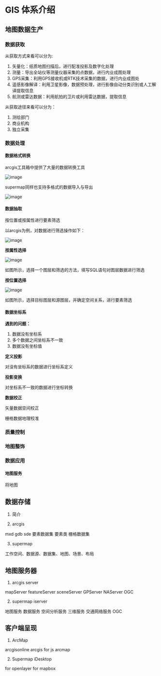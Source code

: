 # GIS 体系介绍

## 地图数据生产

### 数据获取

从获取方式来看可以分为:

1. 矢量化：纸质地图扫描后，进行配准投影及数字化处理 
2. 测量：导出全站仪等测量仪器采集的点数据，进行内业成图处理 
3. GPS采集：利用GPS接收机或RTK技术采集的数据，进行内业成图处
4. 遥感影像解译：利用卫星影像，数据预处理，进行影像自动分类识别或人工解译提取信息 
5. 航测或雷达数据：利用航拍的卫片或利用雷达数据，提取信息

从获取途径来看可以分为：

1. 测绘部门
2. 商业机构
3. 独立采集

### 数据处理

#### 数据格式转换

arcgis工具箱中提供了大量的数据转换工具

![image](../.vuepress/public/images/GISsystem/A_shujuzhuanhuan.png)

supermap同样也支持多格式的数据导入与导出

![image](../.vuepress/public/images/GISsystem/S_shujuzhuanhuan.png)

#### 数据抽取

按位置或按属性进行要素筛选

以arcgis为例，对数据进行筛选操作如下：

![image](../.vuepress/public/images/GISsystem/A_shujushaixuan.png)

**按属性选择**

![image](../.vuepress/public/images/GISsystem/A_shuxingxuanze.png)

如图所示，选择一个图层和筛选的方法，填写SQL语句对图层数据进行筛选

**按位置选择**

![image](../.vuepress/public/images/GISsystem/A_weizhishaixuan.png)

如图所示，选择目标图层和源图层，并确定空间关系，进行要素筛选

#### 数据坐标系

**遇到的问题：**

1. 数据没有坐标系
2. 多个数据之间坐标系不一致
3. 数据没有坐标值

**定义投影**

对没有坐标系的数据进行坐标系定义

**投影变换**

对坐标系不一致的数据进行坐标转换

**数据校正**

矢量数据空间校正

栅格数据地理校准



#### 

### 质量控制



### 地图整饰

### 数据应用

#### 地图服务 

将地图

## 数据存储

1. 简介

2. arcgis 

mxd gdb sde 要素数据集 要素类 栅格数据集

3. supermap

工作空间、数据源、数据集、地图、场景、布局


## 地图服务器

1. arcgis server

mapServer featureServer sceneServer GPServer NAServer OGC

2. supermap iserver

地图服务 数据服务 空间分析服务 三维服务 交通网络服务 OGC

## 客户端呈现

1. ArcMap

arcgisonline arcgis for js arcmap

2. Supermap iDesktop

 for openlayer   for mapbox 